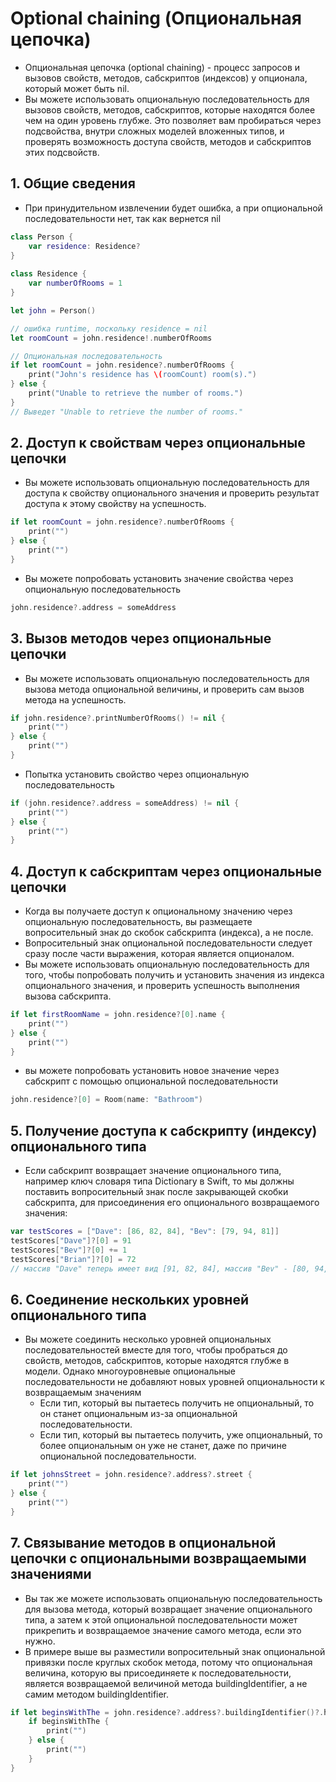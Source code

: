 # Optional chaining (Опциональная цепочка)

- Опциональная цепочка (optional chaining) - процесс запросов и вызовов свойств, методов, сабскриптов (индексов) у опционала, который может быть nil.
- Вы можете использовать опциональную последовательность для вызовов свойств, методов, сабскриптов, которые находятся более чем на один уровень глубже. Это позволяет вам пробираться через подсвойства, внутри сложных моделей вложенных типов, и проверять возможность доступа свойств, методов и сабскриптов этих подсвойств.

## 1. Общие сведения

- При принудительном извлечении будет ошибка, а при опциональной последовательности нет, так как вернется nil

```Swift
class Person {
    var residence: Residence?
}
 
class Residence {
    var numberOfRooms = 1
}

let john = Person()

// ошибка runtime, поскольку residence = nil
let roomCount = john.residence!.numberOfRooms

// Опциональная последовательность
if let roomCount = john.residence?.numberOfRooms {
    print("John's residence has \(roomCount) room(s).")
} else {
    print("Unable to retrieve the number of rooms.")
}
// Выведет "Unable to retrieve the number of rooms."
```

## 2. Доступ к свойствам через опциональные цепочки

- Вы можете использовать опциональную последовательность для доступа к свойству опционального значения и проверить результат доступа к этому свойству на успешность.

```Swift
if let roomCount = john.residence?.numberOfRooms {
    print("")
} else {
    print("")
}
```

- Вы можете попробовать установить значение свойства через опциональную последовательность

```Swift
john.residence?.address = someAddress
```

## 3. Вызов методов через опциональные цепочки

- Вы можете использовать опциональную последовательность для вызова метода опциональной величины, и проверить сам вызов метода на успешность. 

```Swift
if john.residence?.printNumberOfRooms() != nil {
    print("")
} else {
    print("")
}
```

- Попытка установить свойство через опциональную последовательность 

```Swift
if (john.residence?.address = someAddress) != nil {
    print("")
} else {
    print("")
}
```

## 4. Доступ к сабскриптам через опциональные цепочки

- Когда вы получаете доступ к опциональному значению через опциональную последовательность, вы размещаете вопросительный знак до скобок сабскрипта (индекса), а не после. 
- Вопросительный знак опциональной последовательности следует сразу после части выражения, которая является опционалом. 
- Вы можете использовать опциональную последовательность для того, чтобы попробовать получить и установить значения из индекса опционального значения, и проверить успешность выполнения вызова сабскрипта.

```Swift
if let firstRoomName = john.residence?[0].name {
    print("")
} else {
    print("")
}
```

- вы можете попробовать установить новое значение через сабскрипт с помощью опциональной последовательности

```Swift
john.residence?[0] = Room(name: "Bathroom")
```

## 5. Получение доступа к сабскрипту (индексу) опционального типа

- Если сабскрипт возвращает значение опционального типа, например ключ словаря типа Dictionary в Swift, то мы должны поставить вопросительный знак после закрывающей скобки сабскрипта, для присоединения его опционального возвращаемого значения:

```Swift
var testScores = ["Dave": [86, 82, 84], "Bev": [79, 94, 81]]
testScores["Dave"]?[0] = 91
testScores["Bev"]?[0] += 1
testScores["Brian"]?[0] = 72
// массив "Dave" теперь имеет вид [91, 82, 84], массив "Bev" - [80, 94, 81]
```

## 6. Соединение нескольких уровней опционального типа

- Вы можете соединить несколько уровней опциональных последовательностей вместе для того, чтобы пробраться до свойств, методов, сабскриптов, которые находятся глубже в модели. Однако многоуровневые опциональные последовательности не добавляют новых уровней опциональности к возвращаемым значениям
  - Если тип, который вы пытаетесь получить не опциональный, то он станет опциональным из-за опциональной последовательности.
  - Если тип, который вы пытаетесь получить, уже опциональный, то более опциональным он уже не станет, даже по причине опциональной последовательности.

```Swift
if let johnsStreet = john.residence?.address?.street {
    print("")
} else {
    print("")
}
```

## 7. Связывание методов в опциональной цепочки с опциональными возвращаемыми значениями

- Вы так же можете использовать опциональную последовательность для вызова метода, который возвращает значение опционального типа, а затем к этой опциональной последовательности может прикрепить и возвращаемое значение самого метода, если это нужно.
- В примере выше вы разместили вопросительный знак опциональной привязки после круглых скобок метода, потому что опциональная величина, которую вы присоединяете к последовательности, является возвращаемой величиной метода buildingIdentifier, а не самим методом buildingIdentifier.

```Swift
if let beginsWithThe = john.residence?.address?.buildingIdentifier()?.hasPrefix("The") {
    if beginsWithThe {
        print("")
    } else {
        print("")
    }
}
```